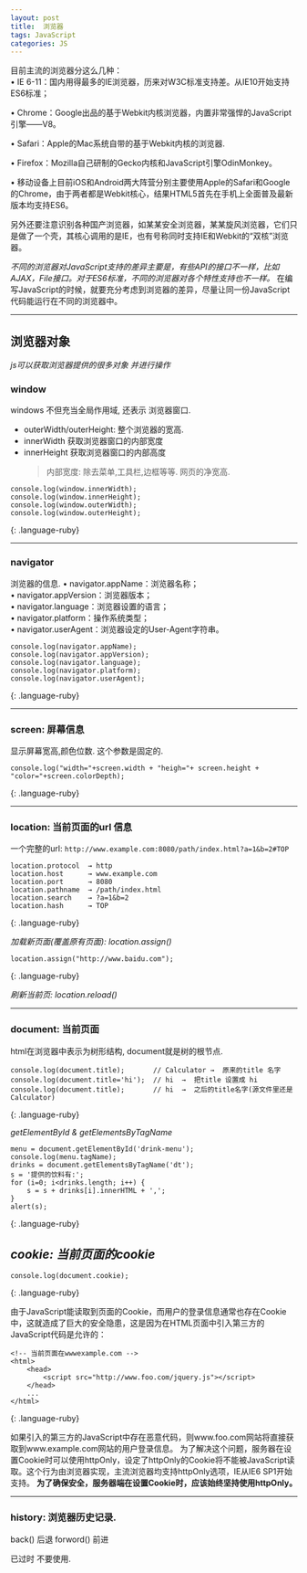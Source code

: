 ```yaml
---
layout: post
title:  浏览器
tags: JavaScript
categories: JS
---
```


目前主流的浏览器分这么几种：  
• IE 6-11：国内用得最多的IE浏览器，历来对W3C标准支持差。从IE10开始支持ES6标准；  

• Chrome：Google出品的基于Webkit内核浏览器，内置非常强悍的JavaScript引擎——V8。  

• Safari：Apple的Mac系统自带的基于Webkit内核的浏览器.  

• Firefox：Mozilla自己研制的Gecko内核和JavaScript引擎OdinMonkey。  

• 移动设备上目前iOS和Android两大阵营分别主要使用Apple的Safari和Google的Chrome，由于两者都是Webkit核心，结果HTML5首先在手机上全面普及最新版本均支持ES6。  


另外还要注意识别各种国产浏览器，如某某安全浏览器，某某旋风浏览器，它们只是做了一个壳，其核心调用的是IE，也有号称同时支持IE和Webkit的“双核”浏览器。

*不同的浏览器对JavaScript支持的差异主要是，有些API的接口不一样，比如AJAX，File接口。对于ES6标准，不同的浏览器对各个特性支持也不一样。*
在编写JavaScript的时候，就要充分考虑到浏览器的差异，尽量让同一份JavaScript代码能运行在不同的浏览器中。




---
## 浏览器对象

*js可以获取浏览器提供的很多对象 并进行操作*



### window
windows 不但充当全局作用域, 还表示 浏览器窗口.
- outerWidth/outerHeight: 整个浏览器的宽高.
- innerWidth   获取浏览器窗口的内部宽度
- innerHeight  获取浏览器窗口的内部高度
	> 内部宽度: 除去菜单,工具栏,边框等等. 网页的净宽高.

~~~
console.log(window.innerWidth);
console.log(window.innerHeight);
console.log(window.outerWidth);
console.log(window.outerHeight);
~~~
{: .language-ruby}



---
### navigator
浏览器的信息.
• navigator.appName：浏览器名称；  
• navigator.appVersion：浏览器版本；  
• navigator.language：浏览器设置的语言；  
• navigator.platform：操作系统类型；  
• navigator.userAgent：浏览器设定的User-Agent字符串。  


~~~
console.log(navigator.appName);
console.log(navigator.appVersion);
console.log(navigator.language);
console.log(navigator.platform);
console.log(navigator.userAgent);
~~~
{: .language-ruby}





---
### screen:  屏幕信息
显示屏幕宽高,颜色位数. 这个参数是固定的.

~~~
console.log("width="+screen.width + "heigh="+ screen.height + "color="+screen.colorDepth);
~~~
{: .language-ruby}



---
### location:  当前页面的url 信息
一个完整的url:
`http://www.example.com:8080/path/index.html?a=1&b=2#TOP`

~~~
location.protocol  → http
location.host      → www.example.com
location.port      → 8080
location.pathname  → /path/index.html
location.search    → ?a=1&b=2
location.hash      → TOP
~~~
{: .language-ruby}

*加载新页面(覆盖原有页面): location.assign()*
~~~
location.assign("http://www.baidu.com");
~~~
{: .language-ruby}

*刷新当前页: location.reload()*




---
### document: 当前页面
html在浏览器中表示为树形结构, document就是树的根节点.

~~~
console.log(document.title);       // Calculator →  原来的title 名字
console.log(document.title='hi');  // hi  →  把title 设置成 hi
console.log(document.title);       // hi  →  之后的title名字(源文件里还是Calculator)
~~~
{: .language-ruby}



*getElementById & getElementsByTagName*


~~~
menu = document.getElementById('drink-menu');
console.log(menu.tagName);
drinks = document.getElementsByTagName('dt');
s = '提供的饮料有:';
for (i=0; i<drinks.length; i++) {
    s = s + drinks[i].innerHTML + ',';
}
alert(s);
~~~
{: .language-ruby}


## *cookie: 当前页面的cookie*

~~~
console.log(document.cookie);
~~~
{: .language-ruby}



由于JavaScript能读取到页面的Cookie，而用户的登录信息通常也存在Cookie中，这就造成了巨大的安全隐患，这是因为在HTML页面中引入第三方的JavaScript代码是允许的：

~~~
<!-- 当前页面在wwwexample.com -->
<html>
    <head>
        <script src="http://www.foo.com/jquery.js"></script>
    </head>
    ...
</html>
~~~
{: .language-ruby}

如果引入的第三方的JavaScript中存在恶意代码，则www.foo.com网站将直接获取到www.example.com网站的用户登录信息。
为了解决这个问题，服务器在设置Cookie时可以使用httpOnly，设定了httpOnly的Cookie将不能被JavaScript读取。这个行为由浏览器实现，主流浏览器均支持httpOnly选项，IE从IE6 SP1开始支持。
**为了确保安全，服务器端在设置Cookie时，应该始终坚持使用httpOnly。**






---
### history: 浏览器历史记录.
back() 后退
forword() 前进

已过时 不要使用.








